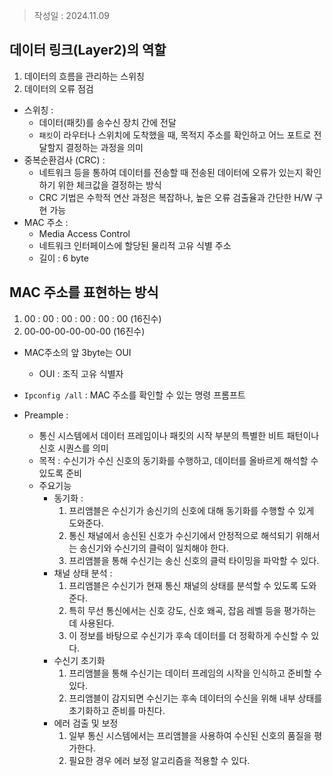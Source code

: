 >작성일 : 2024.11.09
## 데이터 링크(Layer2)의 역할 
1. 데이터의 흐름을 관리하는 스위칭
2. 데이터의 오류 점검

- 스위칭 : 
	- 데이터(패킷)를 송수신 장치 간에 전달
	- `패킷`이 라우터나 스위치에 도착했을 때, 목적지 주소를 확인하고 어느 포트로 전달할지 결정하는 과정을 의미
- 중복순환검사 (CRC) : 
	- 네트워크 등을 통하여 데이터를 전송할 때 전송된 데이터에 오류가 있는지 확인하기 위한 체크값을 결정하는 방식
	- CRC 기법은 수학적 연산 과정은 복잡하나, 높은 오류 검출율과 간단한 H/W 구현 가능
- MAC 주소 :
	- Media Access Control
	- 네트워크 인터페이스에 할당된 물리적 고유 식별 주소
	- 길이 : 6 byte

## MAC 주소를 표현하는 방식 
1. 00 : 00 : 00 : 00 : 00 : 00 (16진수)
2. 00-00-00-00-00-00 (16진수)

- MAC주소의 앞 3byte는 OUI
	- OUI : 조직 고유 식별자

- `Ipconfig /all` : MAC 주소를 확인할 수 있는 명령 프롬프트
- Preample :
	- 통신 시스템에서 데이터 프레임이나 패킷의 시작 부분의 특별한 비트 패턴이나 신호 시퀀스를 의미
	- 목적 : 수신기가 수신 신호의 동기화를 수행하고, 데이터를 올바르게 해석할 수 있도록 준비
	- 주요기능
		- 동기화 : 
			1. 프리앰블은 수신기가 송신기의 신호에 대해 동기화를 수행할 수 있게 도와준다.
			2. 통신 채널에서 송신된 신호가 수신기에서 안정적으로 해석되기 위해서는 송신기와 수신기의 클럭이 일치해야 한다.
			3. 프리앰블을 통해 수신기는 송신 신호의 클럭 타이밍을 파악할 수 있다.
		- 채널 상태 분석 :
			1. 프리앰블은 수신기가 현재 통신 채널의 상태를 분석할 수 있도록 도와준다.
			2. 특히 무선 통신에서는 신호 강도, 신호 왜곡, 잡음 레벨 등을 평가하는 데 사용된다.
			3. 이 정보를 바탕으로 수신기가 후속 데이터를 더 정확하게 수신할 수 있다.
		- 수신기 초기화
			1. 프리앰블을 통해 수신기는 데이터 프레임의 시작을 인식하고 준비할 수 있다.
			2. 프리앰블이 감지되면 수신기는 후속 데이터의 수신을 위해 내부 상태를 초기화하고 준비를 마친다.
		- 에러 검출 및 보정
			1. 일부 통신 시스템에서는 프리앰블을 사용하여 수신된 신호의 품질을 평가한다.
			2. 필요한 경우 에러 보정 알고리즘을 적용할 수 있다.
	